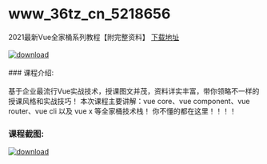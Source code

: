 # www_36tz_cn_5218656
2021最新Vue全家桶系列教程【附完整资料】
[下载地址](http://www.36tz.cn/article/5218656 "下载地址")
<br/></br>[![download](http://36tz.cn/muke_img/2021_02_1-88.png "下载地址")](http://www.36tz.cn/article/5218656 "下载地址")
<br/></br>### 课程介绍:<br/></br>基于企业最流行Vue实战技术，授课图文并茂，资料详实丰富，带你领略不一样的授课风格和实战技巧！
本次课程主要讲解：vue core、vue component、vue router、vue cli 以及 vue x 等全家桶技术栈！
你不懂的都在这里！！！！

### 课程截图:
[![download](http://36tz.cn/muke_img/2021_02_2-93.png "下载地址")](http://www.36tz.cn/article/5218656 "下载地址")

